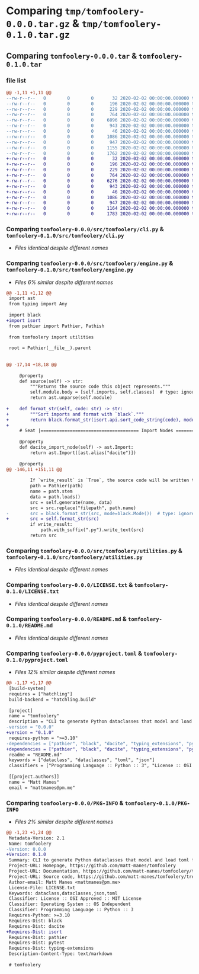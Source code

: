 # Comparing `tmp/tomfoolery-0.0.0.tar.gz` & `tmp/tomfoolery-0.1.0.tar.gz`

## Comparing `tomfoolery-0.0.0.tar` & `tomfoolery-0.1.0.tar`

### file list

```diff
@@ -1,11 +1,11 @@
--rw-r--r--   0        0        0       32 2020-02-02 00:00:00.000000 tomfoolery-0.0.0/src/tomfoolery/__init__.py
--rw-r--r--   0        0        0      196 2020-02-02 00:00:00.000000 tomfoolery-0.0.0/src/tomfoolery/_dump.py
--rw-r--r--   0        0        0      229 2020-02-02 00:00:00.000000 tomfoolery-0.0.0/src/tomfoolery/_load.py
--rw-r--r--   0        0        0      764 2020-02-02 00:00:00.000000 tomfoolery-0.0.0/src/tomfoolery/cli.py
--rw-r--r--   0        0        0     6096 2020-02-02 00:00:00.000000 tomfoolery-0.0.0/src/tomfoolery/engine.py
--rw-r--r--   0        0        0      943 2020-02-02 00:00:00.000000 tomfoolery-0.0.0/src/tomfoolery/utilities.py
--rw-r--r--   0        0        0       46 2020-02-02 00:00:00.000000 tomfoolery-0.0.0/.gitignore
--rw-r--r--   0        0        0     1086 2020-02-02 00:00:00.000000 tomfoolery-0.0.0/LICENSE.txt
--rw-r--r--   0        0        0      947 2020-02-02 00:00:00.000000 tomfoolery-0.0.0/README.md
--rw-r--r--   0        0        0     1155 2020-02-02 00:00:00.000000 tomfoolery-0.0.0/pyproject.toml
--rw-r--r--   0        0        0     1762 2020-02-02 00:00:00.000000 tomfoolery-0.0.0/PKG-INFO
+-rw-r--r--   0        0        0       32 2020-02-02 00:00:00.000000 tomfoolery-0.1.0/src/tomfoolery/__init__.py
+-rw-r--r--   0        0        0      196 2020-02-02 00:00:00.000000 tomfoolery-0.1.0/src/tomfoolery/_dump.py
+-rw-r--r--   0        0        0      229 2020-02-02 00:00:00.000000 tomfoolery-0.1.0/src/tomfoolery/_load.py
+-rw-r--r--   0        0        0      764 2020-02-02 00:00:00.000000 tomfoolery-0.1.0/src/tomfoolery/cli.py
+-rw-r--r--   0        0        0     6276 2020-02-02 00:00:00.000000 tomfoolery-0.1.0/src/tomfoolery/engine.py
+-rw-r--r--   0        0        0      943 2020-02-02 00:00:00.000000 tomfoolery-0.1.0/src/tomfoolery/utilities.py
+-rw-r--r--   0        0        0       46 2020-02-02 00:00:00.000000 tomfoolery-0.1.0/.gitignore
+-rw-r--r--   0        0        0     1086 2020-02-02 00:00:00.000000 tomfoolery-0.1.0/LICENSE.txt
+-rw-r--r--   0        0        0      947 2020-02-02 00:00:00.000000 tomfoolery-0.1.0/README.md
+-rw-r--r--   0        0        0     1164 2020-02-02 00:00:00.000000 tomfoolery-0.1.0/pyproject.toml
+-rw-r--r--   0        0        0     1783 2020-02-02 00:00:00.000000 tomfoolery-0.1.0/PKG-INFO
```

### Comparing `tomfoolery-0.0.0/src/tomfoolery/cli.py` & `tomfoolery-0.1.0/src/tomfoolery/cli.py`

 * *Files identical despite different names*

### Comparing `tomfoolery-0.0.0/src/tomfoolery/engine.py` & `tomfoolery-0.1.0/src/tomfoolery/engine.py`

 * *Files 6% similar despite different names*

```diff
@@ -1,11 +1,12 @@
 import ast
 from typing import Any
 
 import black
+import isort
 from pathier import Pathier, Pathish
 
 from tomfoolery import utilities
 
 root = Pathier(__file__).parent
 
 
@@ -17,14 +18,18 @@
 
     @property
     def source(self) -> str:
         """Returns the source code this object represents."""
         self.module.body = [self.imports, self.classes]  # type: ignore
         return ast.unparse(self.module)
 
+    def format_str(self, code: str) -> str:
+        """Sort imports and format with `black`."""
+        return black.format_str(isort.api.sort_code_string(code), mode=black.Mode())  # type: ignore
+
     # Seat |===================================== Import Nodes =====================================|
 
     @property
     def dacite_import_node(self) -> ast.Import:
         return ast.Import([ast.alias("dacite")])
 
     @property
@@ -146,11 +151,11 @@
 
         If `write_result` is `True`, the source code will be written to a file of the same name as `path`, but with a `.py` extension."""
         path = Pathier(path)
         name = path.stem
         data = path.loads()
         src = self.generate(name, data)
         src = src.replace("filepath", path.name)
-        src = black.format_str(src, mode=black.Mode())  # type: ignore
+        src = self.format_str(src)
         if write_result:
             path.with_suffix(".py").write_text(src)
         return src
```

### Comparing `tomfoolery-0.0.0/src/tomfoolery/utilities.py` & `tomfoolery-0.1.0/src/tomfoolery/utilities.py`

 * *Files identical despite different names*

### Comparing `tomfoolery-0.0.0/LICENSE.txt` & `tomfoolery-0.1.0/LICENSE.txt`

 * *Files identical despite different names*

### Comparing `tomfoolery-0.0.0/README.md` & `tomfoolery-0.1.0/README.md`

 * *Files identical despite different names*

### Comparing `tomfoolery-0.0.0/pyproject.toml` & `tomfoolery-0.1.0/pyproject.toml`

 * *Files 12% similar despite different names*

```diff
@@ -1,17 +1,17 @@
 [build-system]
 requires = ["hatchling"]
 build-backend = "hatchling.build"
 
 [project]
 name = "tomfoolery"
 description = "CLI to generate Python dataclasses that model and load toml files (or other can-representated-as-a-dict files)"
-version = "0.0.0"
+version = "0.1.0"
 requires-python = ">=3.10"
-dependencies = ["pathier", "black", "dacite", "typing_extensions", "pytest"]
+dependencies = ["pathier", "black", "dacite", "typing_extensions", "pytest", "isort"]
 readme = "README.md"
 keywords = ["dataclass", "dataclasses", "toml", "json"]
 classifiers = ["Programming Language :: Python :: 3", "License :: OSI Approved :: MIT License", "Operating System :: OS Independent"]
 
 [[project.authors]]
 name = "Matt Manes"
 email = "mattmanes@pm.me"
```

### Comparing `tomfoolery-0.0.0/PKG-INFO` & `tomfoolery-0.1.0/PKG-INFO`

 * *Files 2% similar despite different names*

```diff
@@ -1,23 +1,24 @@
 Metadata-Version: 2.1
 Name: tomfoolery
-Version: 0.0.0
+Version: 0.1.0
 Summary: CLI to generate Python dataclasses that model and load toml files (or other can-representated-as-a-dict files)
 Project-URL: Homepage, https://github.com/matt-manes/tomfoolery
 Project-URL: Documentation, https://github.com/matt-manes/tomfoolery/tree/main/docs
 Project-URL: Source code, https://github.com/matt-manes/tomfoolery/tree/main/src/tomfoolery
 Author-email: Matt Manes <mattmanes@pm.me>
 License-File: LICENSE.txt
 Keywords: dataclass,dataclasses,json,toml
 Classifier: License :: OSI Approved :: MIT License
 Classifier: Operating System :: OS Independent
 Classifier: Programming Language :: Python :: 3
 Requires-Python: >=3.10
 Requires-Dist: black
 Requires-Dist: dacite
+Requires-Dist: isort
 Requires-Dist: pathier
 Requires-Dist: pytest
 Requires-Dist: typing-extensions
 Description-Content-Type: text/markdown
 
 # tomfoolery
```

